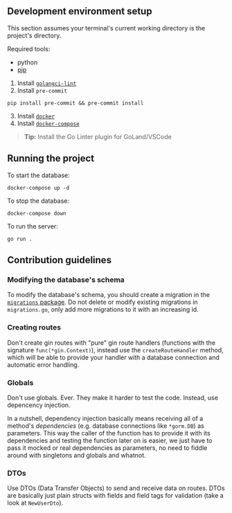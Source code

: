 
## Development environment setup

This section assumes your terminal's current working directory is the project's directory.

Required tools:
- python
- [pip](https://pip.pypa.io/en/stable/installing/#installing-with-get-pip-py)

1. Install [`golangci-lint`](https://golangci-lint.run/usage/install/#local-installation)
2. Install `pre-commit`
```
pip install pre-commit && pre-commit install
```
3. Install [`docker`](https://docs.docker.com/engine/install/ubuntu/#install-using-the-repository)
4. Install [`docker-compose`](https://docs.docker.com/compose/install/#install-compose-on-linux-systems)


> **Tip:** Install the Go Linter plugin for GoLand/VSCode


## Running the project

To start the database:
```
docker-compose up -d
```

To stop the database:
```
docker-compose down
```

To run the server:
```
go run .
```

## Contribution guidelines

### Modifying the database's schema
To modify the database's schema, you should create a migration in the [`migrations` package](./migrations).
Do not delete or modify existing migrations in `migrations.go`, only add more migrations to it with an increasing
id.

### Creating routes
Don't create gin routes with "pure" gin route handlers (functions with the signature `func(*gin.Context)`), instead
use the `createRouteHandler` method, which will be able to provide your handler with a database connection and
automatic error handling.

### Globals
Don't use globals. Ever. They make it harder to test the code. Instead, use depencency injection.

In a nutshell, dependency injection basically means receiving all of a method's *dependencies* (e.g. database connections
like `*gorm.DB`) as parameters. This way the caller of the function has to provide it with its dependencies and testing
the function later on is easier, we just have to pass it mocked or real dependencies as parameters, no need to fiddle
around with singletons and globals and whatnot.

### DTOs
Use DTOs (Data Transfer Objects) to send and receive data on routes. DTOs are basically just plain structs with
fields and field tags for validation (take a look at `NewUserDto`).


